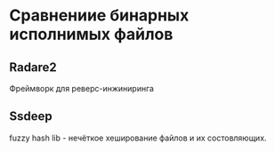 # Сравнениие бинарных исполнимых файлов

## Radare2 
Фреймворк для реверс-инжиниринга

## Ssdeep
fuzzy hash lib - нечёткое хеширование файлов и их состовляющих.
